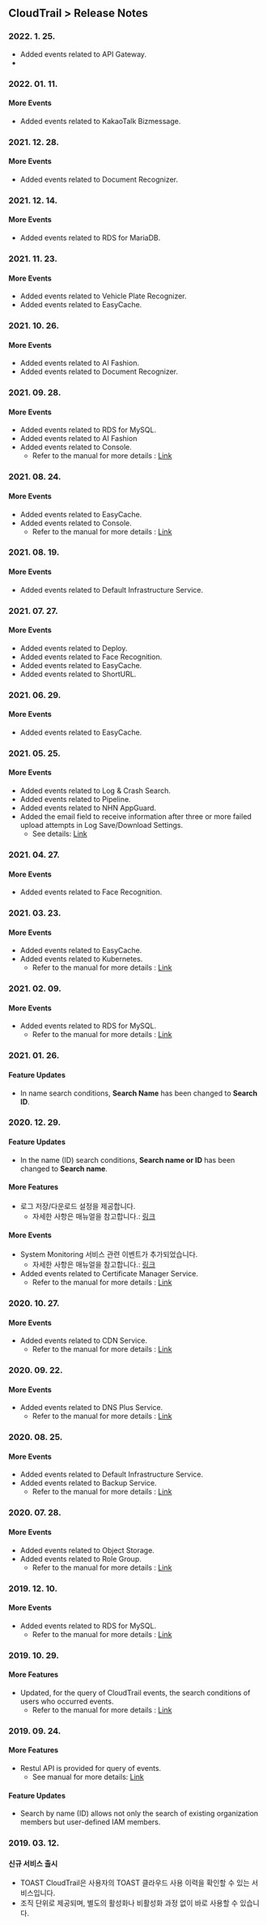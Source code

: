 
## CloudTrail > Release Notes

### 2022. 1. 25.
* Added events related to API Gateway.
* 
### 2022. 01. 11.
#### More Events
* Added events related to KakaoTalk Bizmessage.

### 2021. 12. 28.
#### More Events
* Added events related to Document Recognizer.

### 2021. 12. 14.
#### More Events
* Added events related to RDS for MariaDB.

### 2021. 11. 23.
#### More Events
* Added events related to Vehicle Plate Recognizer.
* Added events related to EasyCache.

### 2021. 10. 26.
#### More Events
* Added events related to AI Fashion.
* Added events related to Document Recognizer.

### 2021. 09. 28.
#### More Events
* Added events related to RDS for MySQL.
* Added events related to AI Fashion
* Added events related to Console.
  * Refer to the manual for more details : [Link](/CloudTrail/zh/event-list/)

### 2021. 08. 24.
#### More Events
* Added events related to EasyCache.
* Added events related to Console.
  * Refer to the manual for more details : [Link](/CloudTrail/zh/event-list/)

### 2021. 08. 19.
#### More Events
* Added events related to Default Infrastructure Service.

### 2021. 07. 27.
#### More Events
* Added events related to Deploy.
* Added events related to Face Recognition.
* Added events related to EasyCache.
* Added events related to ShortURL.

### 2021. 06. 29.
#### More Events
* Added events related to EasyCache.

### 2021. 05. 25.
#### More Events
* Added events related to Log & Crash Search.
* Added events related to Pipeline.
* Added events related to NHN AppGuard.
* Added the email field to receive information after three or more failed upload attempts in Log Save/Download Settings.
    * See details: [Link](/CloudTrail/zh/console-guide/)

### 2021. 04. 27.
#### More Events
* Added events related to Face Recognition.

### 2021. 03. 23.
#### More Events
* Added events related to EasyCache.
* Added events related to Kubernetes.
  * Refer to the manual for more details : [Link](/CloudTrail/zh/event-list/)

### 2021. 02. 09.
#### More Events
* Added events related to RDS for MySQL.
  * Refer to the manual for more details : [Link](/CloudTrail/zh/event-list/)

### 2021. 01. 26.
#### Feature Updates
* In name search conditions, **Search Name** has been changed to **Search ID**.

### 2020. 12. 29.
#### Feature Updates
* In the name (ID) search conditions, **Search name or ID** has been changed to **Search name**.

#### More Features
* 로그 저장/다운로드 설정을 제공합니다.
    * 자세한 사항은 매뉴얼을 참고합니다.: [링크](/CloudTrail/zh/console-guide/)
  
#### More Events
* System Monitoring 서비스 관련 이벤트가 추가되었습니다.
    * 자세한 사항은 매뉴얼을 참고합니다.: [링크](/CloudTrail/zh/event-list/)
* Added events related to Certificate Manager Service.
    * Refer to the manual for more details : [Link](/CloudTrail/zh/event-list/)

### 2020. 10. 27.
#### More Events
* Added events related to CDN Service.
    * Refer to the manual for more details : [Link](/CloudTrail/zh/event-list/)

### 2020. 09. 22.
#### More Events
* Added events related to DNS Plus Service.
    * Refer to the manual for more details : [Link](/CloudTrail/zh/event-list/)

### 2020. 08. 25.
#### More Events
* Added events related to Default Infrastructure Service.
* Added events related to Backup Service.
    * Refer to the manual for more details : [Link](/CloudTrail/zh/event-list/)
    
### 2020. 07. 28.
#### More Events
* Added events related to Object Storage.  
* Added events related to Role Group.  
    * Refer to the manual for more details : [Link](/CloudTrail/zh/event-list/)
 
### 2019. 12. 10.
#### More Events
* Added events related to RDS for MySQL.  
    * Refer to the manual for more details : [Link](/CloudTrail/zh/event-list/)

### 2019. 10. 29.
#### More Features
* Updated, for the query of CloudTrail events, the search conditions of users who occurred events.
    * Refer to the manual for more details : [Link](/CloudTrail/zh/api-guide/)

### 2019. 09. 24. 
#### More Features 
* Restul API is provided for query of events. 
    * See manual for more details: [Link](/CloudTrail/zh/api-guide/)
    
#### Feature Updates
* Search by name (ID) allows not only the search of existing organization members but user-defined IAM members.

### 2019. 03. 12.
#### 신규 서비스 출시
* TOAST CloudTrail은 사용자의 TOAST 클라우드 사용 이력을 확인할 수 있는 서비스입니다.
* 조직 단위로 제공되며, 별도의 활성화나 비활성화 과정 없이 바로 사용할 수 있습니다.
